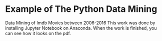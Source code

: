 # Example of The Python Data Mining 
 Data Mining of Imdb Movies between 2006-2016
This work was done by installing Jupyter Notebook on Anaconda. When the work is finished, you can see how it looks on the pdf.


